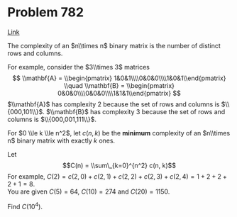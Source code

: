 # Problem 782

[Link](https://projecteuler.net/problem=782)

The complexity of an $n\\times n$ binary matrix is the number of distinct rows and columns.

For example, consider the $3\\times 3$ matrices $$ \\mathbf{A} = \\begin{pmatrix} 1&0&1\\\\0&0&0\\\\1&0&1\\end{pmatrix} \\quad \\mathbf{B} = \\begin{pmatrix} 0&0&0\\\\0&0&0\\\\1&1&1\\end{pmatrix} $$ $\\mathbf{A}$ has complexity $2$ because the set of rows and columns is $\\{000,101\\}$. $\\mathbf{B}$ has complexity $3$ because the set of rows and columns is $\\{000,001,111\\}$.

For $0 \\le k \\le n^2$, let $c(n, k)$ be the **minimum** complexity of an $n\\times n$ binary matrix with exactly $k$ ones.

Let $$C(n) = \\sum\_{k=0}^{n^2} c(n, k)$$ For example, $C(2) = c(2, 0) + c(2, 1) + c(2, 2) + c(2, 3) + c(2, 4) = 1 + 2 + 2 + 2 + 1 = 8$.  
You are given $C(5) = 64$, $C(10) = 274$ and $C(20) = 1150$.

Find $C(10^4)$.